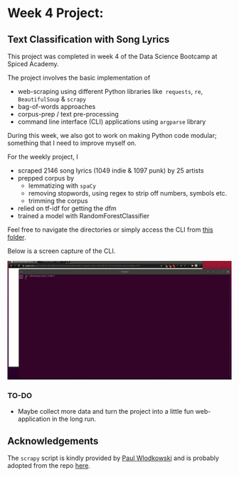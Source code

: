 # Week 4 Project:

## Text Classification with Song Lyrics

This project was completed in week 4 of the Data Science Bootcamp at Spiced Academy.

The project involves the basic implementation of
- web-scraping using different Python libraries like``` requests```,  ```re```,  ```BeautifulSoup``` & ```scrapy```
- bag-of-words approaches
- corpus-prep / text pre-processing
- command line interface (CLI) applications using ```argparse``` library

During this week, we also got to work on making Python code modular; something that I need to improve myself on.

For the weekly project, I
- scraped 2146 song lyrics (1049 indie & 1097 punk) by 25 artists
- prepped corpus by
  - lemmatizing with ```spaCy```
  - removing stopwords, using regex to strip off numbers, symbols etc.
  - trimming the corpus
- relied on tf-idf for getting the dfm
- trained a model with RandomForestClassifier

Feel free to navigate the directories or simply access the CLI from [this folder](project_folder).

Below is a screen capture of the CLI.

![](screen_capture.gif)

### TO-DO

- Maybe collect more data and turn the project into a little fun web-application in the long run.

## Acknowledgements

The ```scrapy``` script is kindly provided by  [Paul Wlodkowski](https://github.com/pawlodkowski) and is probably adopted from the repo [here](https://github.com/pawlodkowski/lyrics_scraper).
